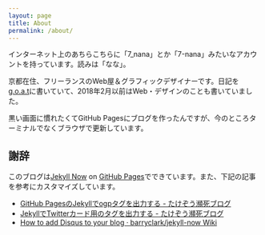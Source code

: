```yaml
---
layout: page
title: About
permalink: /about/
---
```


インターネット上のあちらこちらに「7_nana」とか「7-nana」みたいなアカウントを持っています。読みは「なな」。

京都在住、フリーランスのWeb屋＆グラフィックデザイナーです。日記を
[g.o.a.t](https://draft.goat.me/ "Draft for Tomorrow - g.o.a.t")に書いていて、2018年2月以前はWeb・デザインのことも書いていました。

黒い画面に慣れたくてGitHub Pagesにブログを作ったんですが、今のところターミナルでなくブラウザで更新しています。

## 謝辞

このブログは[Jekyll Now](http://www.jekyllnow.com/ "Jekyll Now – Create a Jekyll Blog in minutes") on [GitHub Pages](https://pages.github.com/ "GitHub Pages")でできています。また、下記の記事を参考にカスタマイズしています。

- [GitHub PagesのJekyllでogpタグを出力する - たけぞう瀕死ブログ](http://takezoe.hatenablog.com/entry/2016/07/03/104536 "GitHub PagesのJekyllでogpタグを出力する - たけぞう瀕死ブログ")
- [JekyllでTwitterカード用のタグを出力する - たけぞう瀕死ブログ](http://takezoe.hatenablog.com/entry/2016/07/03/175911 "JekyllでTwitterカード用のタグを出力する - たけぞう瀕死ブログ")
- [How to add Disqus to your blog · barryclark/jekyll-now Wiki](https://github.com/barryclark/jekyll-now/wiki/How-to-add-Disqus-to-your-blog "How to add Disqus to your blog · barryclark/jekyll-now Wiki")
